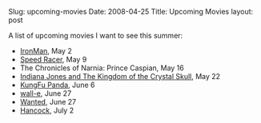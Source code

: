 Slug: upcoming-movies
Date: 2008-04-25
Title: Upcoming Movies
layout: post

A list of upcoming movies I want to see this summer:

* [IronMan](http://ironmanmovie.marvel.com/), May 2
* [Speed Racer](http://movies.yahoo.com/movie/1808406004/info), May 9
* The Chronicles of Narnia: Prince Caspian, May 16
* [Indiana Jones and The Kingdom of the Crystal Skull](http://movies.yahoo.com/indianajones), May 22
* [KungFu Panda](http://www.kungfupanda.com), June 6
* [wall-e](http://disney.go.com/disneypictures/wall-e/), June 27
* [Wanted](http://www.wantedmovie.com/), June 27
* [Hancock](www.sonypictures.com/movies/hancock), July 2
